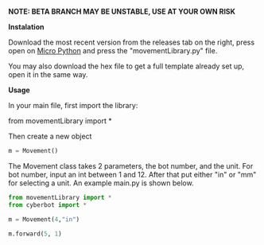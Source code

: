 **NOTE: BETA BRANCH MAY BE UNSTABLE, USE AT YOUR OWN RISK**


**Instalation**

Download the most recent version from the releases tab on the right, press open on [Micro Python](https://python.microbit.org/v/3/) and press the "movementLibrary.py" file.

You may also download the hex file to get a full template already set up, open it in the same way.

**Usage**

In your main file, first import the library:

from movementLibrary import *

Then create a new object
```python 
m = Movement()
```

The Movement class takes 2 parameters, the bot number, and the unit. For bot number, input an int between 1 and 12. 
After that put either "in" or "mm" for selecting a unit. An example main.py is shown below.
```python
from movementLibrary import *
from cyberbot import *

m = Movement(4,"in")

m.forward(5, 1)
```
